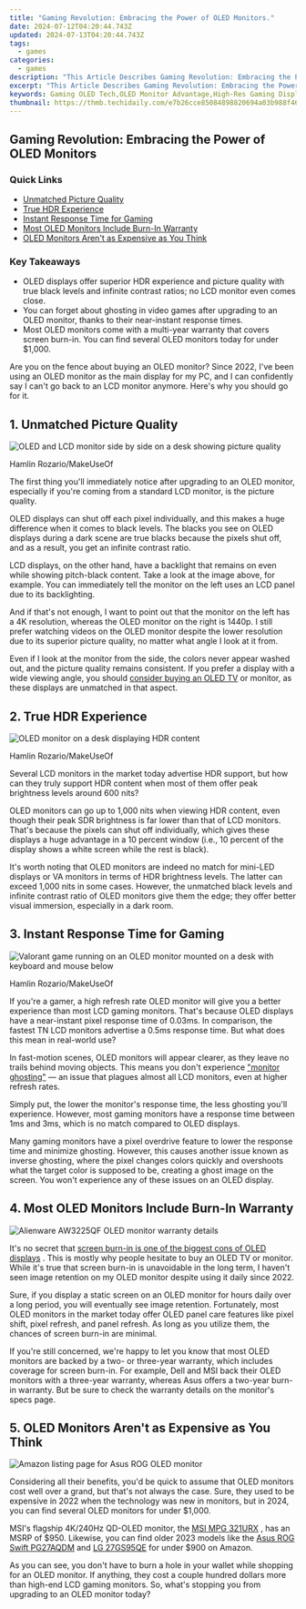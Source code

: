 ```yaml
---
title: "Gaming Revolution: Embracing the Power of OLED Monitors."
date: 2024-07-12T04:20:44.743Z
updated: 2024-07-13T04:20:44.743Z
tags:
  - games
categories:
  - games
description: "This Article Describes Gaming Revolution: Embracing the Power of OLED Monitors."
excerpt: "This Article Describes Gaming Revolution: Embracing the Power of OLED Monitors."
keywords: Gaming OLED Tech,OLED Monitor Advantage,High-Res Gaming Display,Enhanced Gaming Experience,Ultra-Clear Game Viewing,Next-Gen Screen Technology,OLED in PC Gaming
thumbnail: https://thmb.techidaily.com/e7b26cce85084898820694a03b988f46853880c83b86563e047e92a3e8096101.jpg
---
```


## Gaming Revolution: Embracing the Power of OLED Monitors

### Quick Links

* [Unmatched Picture Quality](#unmatched-picture-quality)
* [True HDR Experience](#true-hdr-experience)
* [Instant Response Time for Gaming](#instant-response-time-for-gaming)
* [Most OLED Monitors Include Burn-In Warranty](#most-oled-monitors-include-burn-in-warranty)
* [OLED Monitors Aren't as Expensive as You Think](#oled-monitors-aren-39-t-as-expensive-as-you-think)

### Key Takeaways

* OLED displays offer superior HDR experience and picture quality with true black levels and infinite contrast ratios; no LCD monitor even comes close.
* You can forget about ghosting in video games after upgrading to an OLED monitor, thanks to their near-instant response times.
* Most OLED monitors come with a multi-year warranty that covers screen burn-in. You can find several OLED monitors today for under $1,000.

 Are you on the fence about buying an OLED monitor? Since 2022, I've been using an OLED monitor as the main display for my PC, and I can confidently say I can't go back to an LCD monitor anymore. Here's why you should go for it.

## 1\. Unmatched Picture Quality

![OLED and LCD monitor side by side on a desk showing picture quality](https://static1.makeuseofimages.com/wordpress/wp-content/uploads/wm/2024/04/oled-and-lcd-monitor-side-by-side-on-a-desk-showing-picture-quality.jpg)

 Hamlin Rozario/MakeUseOf

 The first thing you'll immediately notice after upgrading to an OLED monitor, especially if you're coming from a standard LCD monitor, is the picture quality.

 OLED displays can shut off each pixel individually, and this makes a huge difference when it comes to black levels. The blacks you see on OLED displays during a dark scene are true blacks because the pixels shut off, and as a result, you get an infinite contrast ratio.

 LCD displays, on the other hand, have a backlight that remains on even while showing pitch-black content. Take a look at the image above, for example. You can immediately tell the monitor on the left uses an LCD panel due to its backlighting.

 And if that's not enough, I want to point out that the monitor on the left has a 4K resolution, whereas the OLED monitor on the right is 1440p. I still prefer watching videos on the OLED monitor despite the lower resolution due to its superior picture quality, no matter what angle I look at it from.

 Even if I look at the monitor from the side, the colors never appear washed out, and the picture quality remains consistent. If you prefer a display with a wide viewing angle, you should [consider buying an OLED TV](https://www.makeuseof.com/buy-oled-tv-pros-and-cons/) or monitor, as these displays are unmatched in that aspect.

## 2\. True HDR Experience

![OLED monitor on a desk displaying HDR content](https://static1.makeuseofimages.com/wordpress/wp-content/uploads/wm/2024/04/oled-monitor-on-a-desk-displaying-hdr-content.jpg)

 Hamlin Rozario/MakeUseOf

 Several LCD monitors in the market today advertise HDR support, but how can they truly support HDR content when most of them offer peak brightness levels around 600 nits?

 OLED monitors can go up to 1,000 nits when viewing HDR content, even though their peak SDR brightness is far lower than that of LCD monitors. That's because the pixels can shut off individually, which gives these displays a huge advantage in a 10 percent window (i.e., 10 percent of the display shows a white screen while the rest is black).

 It's worth noting that OLED monitors are indeed no match for mini-LED displays or VA monitors in terms of HDR brightness levels. The latter can exceed 1,000 nits in some cases. However, the unmatched black levels and infinite contrast ratio of OLED monitors give them the edge; they offer better visual immersion, especially in a dark room.

## 3\. Instant Response Time for Gaming

![Valorant game running on an OLED monitor mounted on a desk with keyboard and mouse below](https://static1.makeuseofimages.com/wordpress/wp-content/uploads/wm/2024/04/valorant-game-running-on-an-oled-monitor-mounted-on-a-desk-with-keyboard-and-mouse-below.jpg)

 Hamlin Rozario/MakeUseOf

 If you're a gamer, a high refresh rate OLED monitor will give you a better experience than most LCD gaming monitors. That's because OLED displays have a near-instant pixel response time of 0.03ms. In comparison, the fastest TN LCD monitors advertise a 0.5ms response time. But what does this mean in real-world use?

 In fast-motion scenes, OLED monitors will appear clearer, as they leave no trails behind moving objects. This means you don't experience ["monitor ghosting"](https://www.makeuseof.com/what-is-monitor-ghosting-how-do-you-fix-it/) — an issue that plagues almost all LCD monitors, even at higher refresh rates.

 Simply put, the lower the monitor's response time, the less ghosting you'll experience. However, most gaming monitors have a response time between 1ms and 3ms, which is no match compared to OLED displays.

 Many gaming monitors have a pixel overdrive feature to lower the response time and minimize ghosting. However, this causes another issue known as inverse ghosting, where the pixel changes colors quickly and overshoots what the target color is supposed to be, creating a ghost image on the screen. You won't experience any of these issues on an OLED display.

## 4\. Most OLED Monitors Include Burn-In Warranty

![Alienware AW3225QF OLED monitor warranty details](https://static1.makeuseofimages.com/wordpress/wp-content/uploads/2024/04/alienware-aw3225qf-oled-monitor-warranty-details.png)

 It's no secret that [screen burn-in is one of the biggest cons of OLED displays](https://www.makeuseof.com/tag/save-screen-prevent-burn-in-amoled-screens/) . This is mostly why people hesitate to buy an OLED TV or monitor. While it's true that screen burn-in is unavoidable in the long term, I haven't seen image retention on my OLED monitor despite using it daily since 2022.

 Sure, if you display a static screen on an OLED monitor for hours daily over a long period, you will eventually see image retention. Fortunately, most OLED monitors in the market today offer OLED panel care features like pixel shift, pixel refresh, and panel refresh. As long as you utilize them, the chances of screen burn-in are minimal.

 If you're still concerned, we're happy to let you know that most OLED monitors are backed by a two- or three-year warranty, which includes coverage for screen burn-in. For example, Dell and MSI back their OLED monitors with a three-year warranty, whereas Asus offers a two-year burn-in warranty. But be sure to check the warranty details on the monitor's specs page.

## 5\. OLED Monitors Aren't as Expensive as You Think

![Amazon listing page for Asus ROG OLED monitor](https://static1.makeuseofimages.com/wordpress/wp-content/uploads/2024/04/amazon-listing-page-for-asus-rog-oled-monitor.png)

 Considering all their benefits, you'd be quick to assume that OLED monitors cost well over a grand, but that's not always the case. Sure, they used to be expensive in 2022 when the technology was new in monitors, but in 2024, you can find several OLED monitors for under $1,000.

 MSI's flagship 4K/240Hz QD-OLED monitor, the [MSI MPG 321URX](https://www.amazon.com/MSI-MPG-321URX-QD-OLED-Quantum/dp/B0CTSC3VS4?tag=makeusw-20&ascsubtag=UUmuoUeUpU2032112&asc%5Frefurl=https%3A%2F%2Fwww.makeuseof.com%2Fwhy-buy-oled-monitor%2F&asc%5Fcampaign=Evergreen) , has an MSRP of $950\. Likewise, you can find older 2023 models like the [Asus ROG Swift PG27AQDM](https://www.amazon.com/ASUS-Swift-Gaming-Monitor-PG27AQDM/dp/B0BZRBYLP1/?tag=makeusw-20&ascsubtag=UUmuoUeUpU2032112&asc%5Frefurl=https%3A%2F%2Fwww.makeuseof.com%2Fwhy-buy-oled-monitor%2F&asc%5Fcampaign=Evergreen) and [LG 27GS95QE](https://www.amazon.com/LG-%E2%80%8E27GS95QE-Ultragear-DisplayHDR-DisplayPort/dp/B0CSGWXVBN/?th=1&tag=makeusw-20&ascsubtag=UUmuoUeUpU2032112&asc%5Frefurl=https%3A%2F%2Fwww.makeuseof.com%2Fwhy-buy-oled-monitor%2F&asc%5Fcampaign=Evergreen) for under $900 on Amazon.

 As you can see, you don't have to burn a hole in your wallet while shopping for an OLED monitor. If anything, they cost a couple hundred dollars more than high-end LCD gaming monitors. So, what's stopping you from upgrading to an OLED monitor today?


<ins class="adsbygoogle"
     style="display:block"
     data-ad-format="autorelaxed"
     data-ad-client="ca-pub-7571918770474297"
     data-ad-slot="1223367746"></ins>



<ins class="adsbygoogle"
     style="display:block"
     data-ad-client="ca-pub-7571918770474297"
     data-ad-slot="8358498916"
     data-ad-format="auto"
     data-full-width-responsive="true"></ins>




